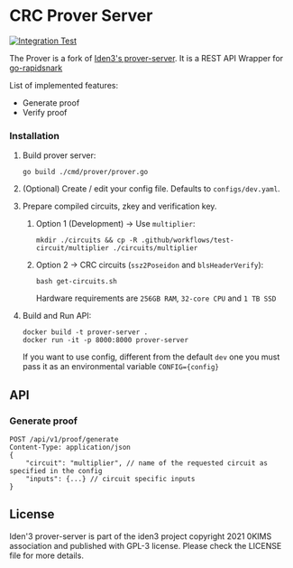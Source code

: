 # CRC Prover Server

[![Integration Test](https://github.com/LimeChain/crc-prover/actions/workflows/ci.yaml/badge.svg?branch=master)](https://github.com/LimeChain/crc-prover/actions/workflows/ci.yaml)

The Prover is a fork of [Iden3's prover-server](https://github.com/iden3/prover-server). It is a REST API Wrapper
for [go-rapidsnark](https://github.com/iden3/go-rapidsnark)

List of implemented features:

* Generate proof
* Verify proof

### Installation

1. Build prover server:
    ```
    go build ./cmd/prover/prover.go
    ```
2. (Optional) Create / edit your config file. Defaults to `configs/dev.yaml`.
3. Prepare compiled circuits, zkey and verification key.
    1. Option 1 (Development) -> Use `multiplier`:
          ```
          mkdir ./circuits && cp -R .github/workflows/test-circuit/multiplier ./circuits/multiplier
          ```
    2. Option 2 -> CRC circuits (`ssz2Poseidon` and `blsHeaderVerify`):
          ```
          bash get-circuits.sh
          ```
       Hardware requirements are `256GB RAM`, `32-core CPU` and `1 TB SSD`

4. Build and Run API:
   ```
   docker build -t prover-server .
   docker run -it -p 8000:8000 prover-server
   ```
   If you want to use config, different from the default `dev` one you must pass it as an environmental
   variable `CONFIG={config}`

## API

### Generate proof

```
POST /api/v1/proof/generate
Content-Type: application/json
{
    "circuit": "multiplier", // name of the requested circuit as specified in the config
    "inputs": {...} // circuit specific inputs
}
```

## License

Iden'3 prover-server is part of the iden3 project copyright 2021 0KIMS association and published with GPL-3 license.
Please check the LICENSE file for more details.
